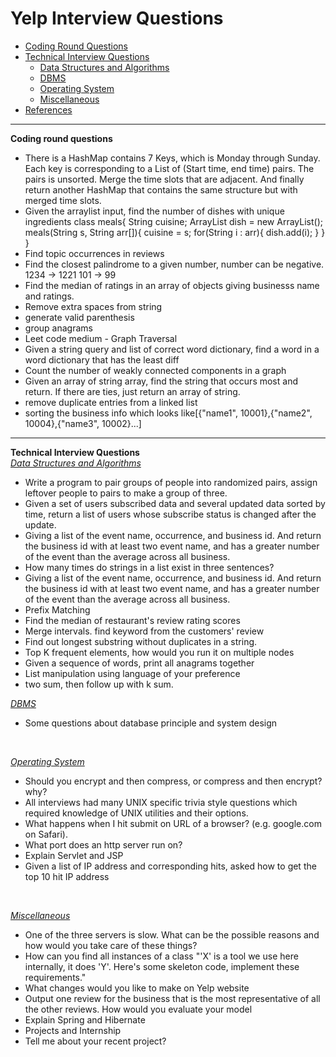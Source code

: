
# Yelp Interview Questions
* [Coding Round Questions](#coding)
* [Technical Interview Questions](#tech)
   * [Data Structures and Algorithms](#dsalg)
   * [DBMS](#dbms)
   * [Operating System](#os)
   * [Miscellaneous](#misc)
* [References](#ref)
____
<b name="coding">Coding round questions</b><br/>
-  There is a HashMap contains 7 Keys, which is Monday through  Sunday. Each key is corresponding to a List of (Start time, end time) pairs. The pairs is unsorted. Merge the time slots that are adjacent. And finally return another HashMap that contains the same structure but with merged time slots.
- Given the arraylist<meals> input, find the number of dishes with unique ingredients
    class meals{
        String cuisine;
        ArrayList<String> dish = new ArrayList<String>();
        meals(String s, String arr[]){
            cuisine = s;
            for(String i : arr){
                dish.add(i);
            }
        }
    }
- Find topic occurrences in reviews
- Find the closest palindrome to a given number, number can be negative.
  1234 -> 1221
  101 -> 99
- Find the median of ratings in an array of objects giving businesss name and ratings. 
- Remove extra spaces from string
- generate valid parenthesis
- group anagrams
- Leet code medium - Graph Traversal
- Given a string query and list of correct word dictionary, find a word in a word dictionary that has the least diff
- Count the number of weakly connected components in a graph
- Given an array of string array, find the string that occurs most and return. If there are ties, just return an array of string.
- remove duplicate entries from a linked list
- sorting the business info which looks like[{"name1", 10001},{"name2", 10004},{"name3", 10002}...]

---
<b name="tech">Technical Interview Questions</b>
<br/>
<i><u name="dsalg">Data Structures and Algorithms</u></i>
- Write a program to pair groups of people into randomized pairs, assign leftover people to pairs to make a group of three.
- Given a set of users subscribed data and several updated data sorted by time, return a list of users whose subscribe status is changed after the update.
- Giving a list of the event name, occurrence, and business id. And return the business id with at least two event name, and has a greater number of the event than the average across all business. 
- How many times do strings in a list exist in three sentences? 
- Giving a list of the event name, occurrence, and business id. And return the business id with at least two event name, and has a greater number of the event than the average across all business.  
- Prefix Matching
- Find the median of restaurant's review rating scores
- Merge intervals. find keyword from the customers' review 
- Find out longest substring without duplicates in a string. 
- Top K frequent elements, how would you run it on multiple nodes
- Given a sequence of words, print all anagrams together 
- List manipulation using language of your preference
- two sum, then follow up with k sum. 
  

<i><u name="dbms">DBMS</u></i>
- Some questions about database principle and system design
<br>


<i><u name="os">Operating System</u></i>
- Should you encrypt and then compress, or compress and then encrypt? why?  
- All interviews had many UNIX specific trivia style questions which required knowledge of UNIX utilities and their options.  
- What happens when I hit submit on URL of a browser? (e.g. google.com on Safari).
- What port does an http server run on?
- Explain Servlet and JSP
- Given a list of IP address and corresponding hits, asked how to get the top 10 hit IP address
<br>

<i><u name="misc">Miscellaneous</u></i>
- One of the three servers is slow. What can be the possible reasons and how would you take care of these things? 
- How can you find all instances of a class
"'X' is a tool we use here internally, it does 'Y'. Here's some skeleton code, implement these requirements." 
- What changes would you like to make on Yelp website 
- Output one review for the business that is the most representative of all the other reviews. How would you evaluate your model 
- Explain Spring and Hibernate
- Projects and Internship
- Tell me about your recent project?


